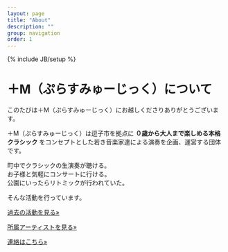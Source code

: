 ```yaml
---
layout: page
title: "About"
description: ""
group: navigation
order: 1
---
```

{% include JB/setup %}

# ＋M（ぷらすみゅーじっく）について

このたびは＋M（ぷらすみゅーじっく）にお越しくださりありがとうございます。

＋M（ぷらすみゅーじっく）は逗子市を拠点に __０歳から大人まで楽しめる本格クラシック__ をコンセプトとした若き音楽家達による演奏を企画、運営する団体です。

町中でクラシックの生演奏が聴ける。  
お子様と気軽にコンサートに行ける。  
公園にいったらリトミックが行われていた。

そんな活動を行っています。

<p><a class="btn btn-info" href="{{ BASE_PATH }}/activity.html" role="button">過去の活動を見る»</a></p>
<p><a class="btn btn-info" href="{{ BASE_PATH }}/artists.html" role="button">所属アーティストを見る»</a></p>

<p><a class="btn btn-info" href="{{ BASE_PATH }}/contact.html" role="button">連絡はこちら»</a></p>
